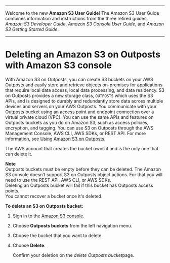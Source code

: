 --------

Welcome to the new **Amazon S3 User Guide**\! The Amazon S3 User Guide combines information and instructions from the three retired guides: *Amazon S3 Developer Guide*, *Amazon S3 Console User Guide*, and *Amazon S3 Getting Started Guide*\.

--------

# Deleting an Amazon S3 on Outposts with Amazon S3 console<a name="s3-outposts-delete-bucket"></a>

With Amazon S3 on Outposts, you can create S3 buckets on your AWS Outposts and easily store and retrieve objects on\-premises for applications that require local data access, local data processing, and data residency\. S3 on Outposts provides a new storage class, `OUTPOSTS` which uses the S3 APIs, and is designed to durably and redundantly store data across multiple devices and servers on your AWS Outposts\. You communicate with your Outposts bucket using an access point and endpoint connection over a virtual private cloud \(VPC\)\. You can use the same APIs and features on Outposts buckets as you do on Amazon S3, such as access policies, encryption, and tagging\. You can use S3 on Outposts through the AWS Management Console, AWS CLI, AWS SDKs, or REST API\. For more information, see [Using Amazon S3 on Outposts](S3onOutposts.md)\.

The AWS account that creates the bucket owns it and is the only one that can delete it\.

**Note**  
Outposts buckets must be empty before they can be deleted\.
The Amazon S3 console doesn’t support S3 on Outposts object actions\. For that you will need to use the REST API, AWS CLI, or AWS SDKs\.  
Deleting an Outposts bucket will fail if this bucket has Outposts access points\.  
You cannot recover a bucket once it's deleted\.



**To delete an S3 on Outposts bucket:**

1. Sign in to the [Amazon S3 console](https://console.aws.amazon.com/s3)\.

1. Choose **Outposts buckets** from the left navigation menu\.

1. Choose the bucket that you want to delete\.

1. Choose **Delete**\.

   Confirm your deletion on the *delete Outposts bucket*page\.
